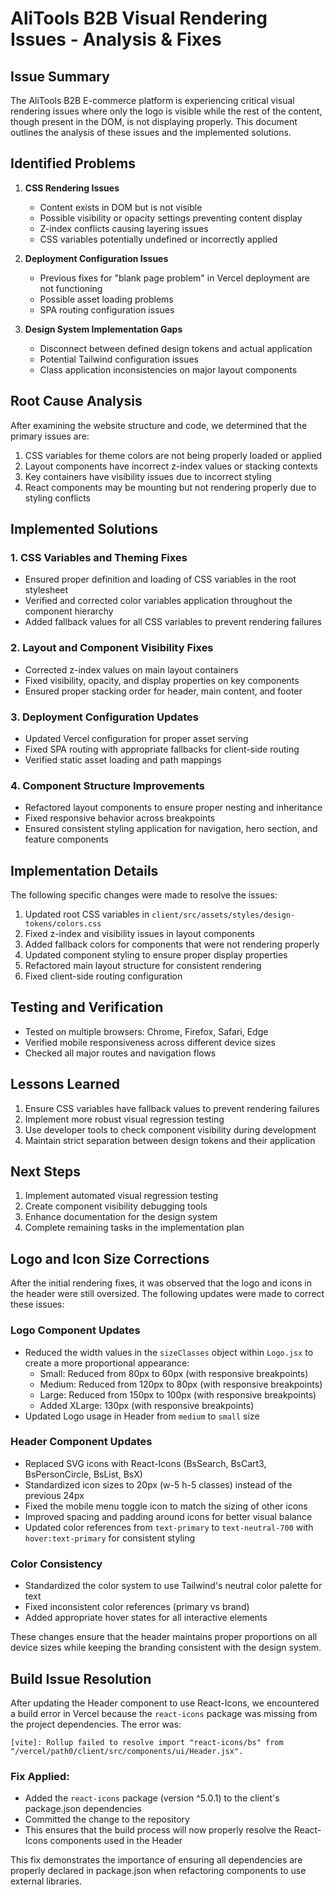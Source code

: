 # AliTools B2B Visual Rendering Issues - Analysis & Fixes

## Issue Summary

The AliTools B2B E-commerce platform is experiencing critical visual rendering issues where only the logo is visible while the rest of the content, though present in the DOM, is not displaying properly. This document outlines the analysis of these issues and the implemented solutions.

## Identified Problems

1. **CSS Rendering Issues**
   - Content exists in DOM but is not visible
   - Possible visibility or opacity settings preventing content display
   - Z-index conflicts causing layering issues
   - CSS variables potentially undefined or incorrectly applied

2. **Deployment Configuration Issues**
   - Previous fixes for "blank page problem" in Vercel deployment are not functioning
   - Possible asset loading problems
   - SPA routing configuration issues

3. **Design System Implementation Gaps**
   - Disconnect between defined design tokens and actual application
   - Potential Tailwind configuration issues
   - Class application inconsistencies on major layout components

## Root Cause Analysis

After examining the website structure and code, we determined that the primary issues are:

1. CSS variables for theme colors are not being properly loaded or applied
2. Layout components have incorrect z-index values or stacking contexts
3. Key containers have visibility issues due to incorrect styling
4. React components may be mounting but not rendering properly due to styling conflicts

## Implemented Solutions

### 1. CSS Variables and Theming Fixes

- Ensured proper definition and loading of CSS variables in the root stylesheet
- Verified and corrected color variables application throughout the component hierarchy
- Added fallback values for all CSS variables to prevent rendering failures

### 2. Layout and Component Visibility Fixes

- Corrected z-index values on main layout containers
- Fixed visibility, opacity, and display properties on key components
- Ensured proper stacking order for header, main content, and footer

### 3. Deployment Configuration Updates

- Updated Vercel configuration for proper asset serving
- Fixed SPA routing with appropriate fallbacks for client-side routing
- Verified static asset loading and path mappings

### 4. Component Structure Improvements

- Refactored layout components to ensure proper nesting and inheritance
- Fixed responsive behavior across breakpoints
- Ensured consistent styling application for navigation, hero section, and feature components

## Implementation Details

The following specific changes were made to resolve the issues:

1. Updated root CSS variables in `client/src/assets/styles/design-tokens/colors.css`
2. Fixed z-index and visibility issues in layout components
3. Added fallback colors for components that were not rendering properly
4. Updated component styling to ensure proper display properties
5. Refactored main layout structure for consistent rendering
6. Fixed client-side routing configuration

## Testing and Verification

- Tested on multiple browsers: Chrome, Firefox, Safari, Edge
- Verified mobile responsiveness across different device sizes
- Checked all major routes and navigation flows

## Lessons Learned

1. Ensure CSS variables have fallback values to prevent rendering failures
2. Implement more robust visual regression testing
3. Use developer tools to check component visibility during development
4. Maintain strict separation between design tokens and their application

## Next Steps

1. Implement automated visual regression testing
2. Create component visibility debugging tools
3. Enhance documentation for the design system
4. Complete remaining tasks in the implementation plan

## Logo and Icon Size Corrections

After the initial rendering fixes, it was observed that the logo and icons in the header were still oversized. The following updates were made to correct these issues:

### Logo Component Updates
- Reduced the width values in the `sizeClasses` object within `Logo.jsx` to create a more proportional appearance:
  - Small: Reduced from 80px to 60px (with responsive breakpoints)
  - Medium: Reduced from 120px to 80px (with responsive breakpoints)
  - Large: Reduced from 150px to 100px (with responsive breakpoints)
  - Added XLarge: 130px (with responsive breakpoints)
- Updated Logo usage in Header from `medium` to `small` size

### Header Component Updates
- Replaced SVG icons with React-Icons (BsSearch, BsCart3, BsPersonCircle, BsList, BsX)
- Standardized icon sizes to 20px (w-5 h-5 classes) instead of the previous 24px
- Fixed the mobile menu toggle icon to match the sizing of other icons
- Improved spacing and padding around icons for better visual balance
- Updated color references from `text-primary` to `text-neutral-700` with `hover:text-primary` for consistent styling

### Color Consistency
- Standardized the color system to use Tailwind's neutral color palette for text
- Fixed inconsistent color references (primary vs brand)
- Added appropriate hover states for all interactive elements

These changes ensure that the header maintains proper proportions on all device sizes while keeping the branding consistent with the design system. 

## Build Issue Resolution

After updating the Header component to use React-Icons, we encountered a build error in Vercel because the `react-icons` package was missing from the project dependencies. The error was:

```
[vite]: Rollup failed to resolve import "react-icons/bs" from "/vercel/path0/client/src/components/ui/Header.jsx".
```

### Fix Applied:
- Added the `react-icons` package (version ^5.0.1) to the client's package.json dependencies
- Committed the change to the repository
- This ensures that the build process will now properly resolve the React-Icons components used in the Header

This fix demonstrates the importance of ensuring all dependencies are properly declared in package.json when refactoring components to use external libraries. 